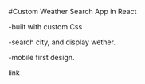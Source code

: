 #Custom Weather Search App in React

-built with custom Css

-search city, and display wether.

-mobile first design.

link
